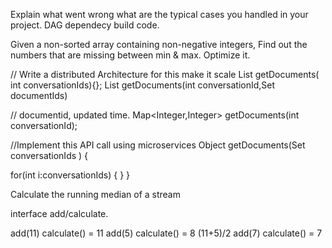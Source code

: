 Explain what went wrong what are the typical cases you handled in your project.
DAG dependecy build code.

Given a non-sorted array containing non-negative integers,
Find out the numbers that are missing between min & max. Optimize it.


// Write a distributed Architecture for this make it scale
List<Document> getDocuments( int conversationIds){};
List<Document> getDocuments(int conversationId,Set<int> documentIds)


// documentid, updated time.
Map<Integer,Integer> getDocuments(int conversationId);



//Implement this API call using microservices
Object getDocuments(Set<int> conversationIds )
{

   for(int i:conversationIds)
   {
   }
}


Calculate the running median of a stream

interface  add/calculate.

add(11)     calculate() =  11
add(5)      calculate() =  8     (11+5)/2 
add(7)      calculate() =  7 
 
 